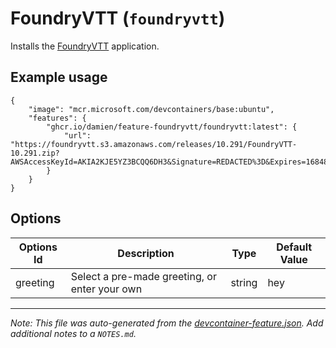 
# FoundryVTT (`foundryvtt`)

Installs the [FoundryVTT](https://foundryvtt.com/) application.

## Example usage

```jsonc
{
    "image": "mcr.microsoft.com/devcontainers/base:ubuntu",
    "features": {
        "ghcr.io/damien/feature-foundryvtt/foundryvtt:latest": {
            "url": "https://foundryvtt.s3.amazonaws.com/releases/10.291/FoundryVTT-10.291.zip?AWSAccessKeyId=AKIA2KJE5YZ3BCQQ6DH3&Signature=REDACTED%3D&Expires=1684831893"
        }
    }
}
```

## Options

| Options Id | Description | Type | Default Value |
|-----|-----|-----|-----|
| greeting | Select a pre-made greeting, or enter your own | string | hey |



---

_Note: This file was auto-generated from the [devcontainer-feature.json](https://github.com/devcontainers/feature-starter/blob/main/src/hello/devcontainer-feature.json).  Add additional notes to a `NOTES.md`._
